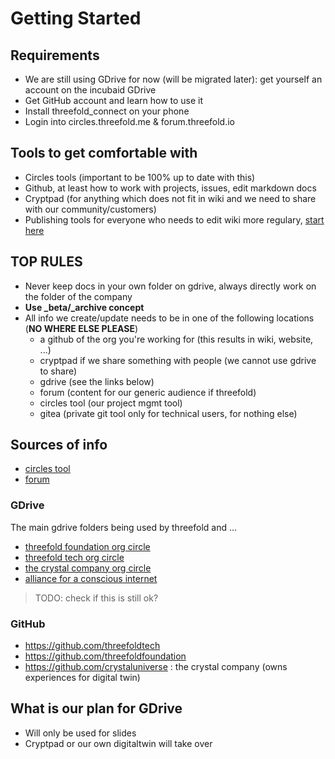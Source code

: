 # Getting Started

## Requirements

- We are still using GDrive for now (will be migrated later): get yourself an account on the incubaid GDrive
- Get GitHub account and learn how to use it
- Install threefold_connect on your phone
- Login into circles.threefold.me & forum.threefold.io

## Tools to get comfortable with

- Circles tools (important to be 100% up to date with this)
- Github, at least how to work with projects, issues, edit markdown docs
- Cryptpad (for anything which does not fit in wiki and we need to share with our community/customers)
- Publishing tools for everyone who needs to edit wiki more regulary, [start here](https://github.com/threefoldfoundation/www_config_private)

## TOP RULES

- Never keep docs in your own folder on gdrive, always directly work on the folder of the company
- **Use _beta/_archive concept**
- All info we create/update needs to be in one of the following locations (**NO WHERE ELSE PLEASE**)
    - a github of the org you're working for (this results in wiki, website, ...)
    - cryptpad if we share something with people (we cannot use gdrive to share)
    - gdrive (see the links below)
    - forum (content for our generic audience if threefold)
    - circles tool (our project mgmt tool)
    - gitea (private git tool only for technical users, for nothing else)

## Sources of info

- [circles tool](https://circles.threefold.me)
- [forum](https://forum.threefold.io/)

### GDrive

The main gdrive folders being used by threefold and ...

- [threefold foundation org circle](https://drive.google.com/drive/folders/14o2lqLeeQ9v7sMxsr9tn3sDUQUzXVmfr)
- [threefold tech org circle](https://drive.google.com/drive/folders/11f4UIRVMlgHC2b5hRdMj6bK5TRkCWiPs)
- [the crystal company org circle](https://drive.google.com/drive/folders/1aNXW_NmB17FrhT_wDSmCW0xlW7fG7SSF)
- [alliance for a conscious internet](https://drive.google.com/drive/folders/1eqYVRd-XIS3L802F6CdqNK-NvdxNPBcS)

> TODO: check if this is still ok?

### GitHub

- https://github.com/threefoldtech
- https://github.com/threefoldfoundation 
- https://github.com/crystaluniverse  : the crystal company (owns experiences for digital twin)

## What is our plan for GDrive

- Will only be used for slides
- Cryptpad or our own digitaltwin will take over